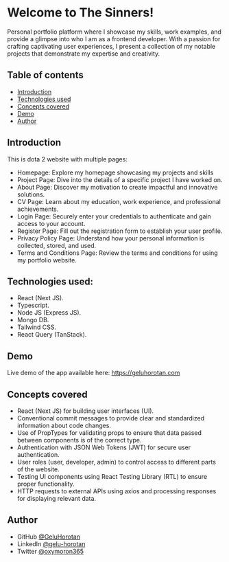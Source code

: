 # Welcome to The Sinners!

Personal portfolio platform where I showcase my skills, work examples, and provide a glimpse into who I am as a frontend developer. With a passion for crafting captivating user experiences, I present a collection of my notable projects that demonstrate my expertise and creativity.

## Table of contents

- [Introduction](#introduction)
- [Technologies used](#technologies-used)
- [Concepts covered](#concepts-covered)
- [Demo](#demo)
- [Author](#author)

## Introduction
This is dota 2 website with multiple pages:
* Homepage: Explore my homepage showcasing my projects and skills
* Project Page: Dive into the details of a specific project I have worked on.
* About Page: Discover my motivation to create impactful and innovative solutions.
* CV Page: Learn about my education, work experience, and professional achievements.
* Login Page: Securely enter your credentials to authenticate and gain access to your account.
* Register Page: Fill out the registration form to establish your user profile.
* Privacy Policy Page: Understand how your personal information is collected, stored, and used.
* Terms and Conditions Page: Review the terms and conditions for using my portfolio website.

## Technologies used:

* React (Next JS).
* Typescript.
* Node JS (Express JS).
* Mongo DB.
* Tailwind CSS.
* React Query (TanStack).

## Demo

Live demo of the app available here: https://geluhorotan.com

## Concepts covered

* React (Next JS) for building user interfaces (UI).
* Conventional commit messages to provide clear and standardized information about code changes.
* Use of PropTypes for validating props to ensure that data passed between components is of the correct type.
* Authentication with JSON Web Tokens (JWT) for secure user authentication.
* User roles (user, developer, admin) to control access to different parts of the website.
* Testing UI components using React Testing Library (RTL) to ensure proper functionality.
* HTTP requests to external APIs using axios and processing responses for displaying relevant data.

## Author

- GitHub [@GeluHorotan](https://github.com/GeluHorotan) 
- LinkedIn [@gelu-horotan](https://www.linkedin.com/in/gelu-horotan/) 
- Twitter [@oxymoron365](https://www.twitter.com/oxymoron365)
